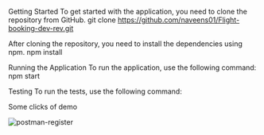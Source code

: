Getting Started
To get started with the application, you need to clone the repository from GitHub.
git clone https://github.com/naveens01/Flight-booking-dev-rev.git

After cloning the repository, you need to install the dependencies using npm.
npm install

Running the Application
To run the application, use the following command:
npm start

Testing
To run the tests, use the following command:

Some clicks of demo

![postman-register](https://user-images.githubusercontent.com/88920707/233679532-c8c986e6-93b7-416c-a3f0-4be84e196d12.png)
